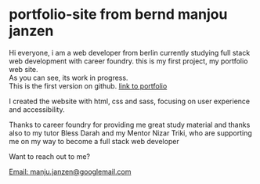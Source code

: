 <h1>portfolio-site from bernd manjou janzen</h1> 

<p>Hi everyone, i am a web developer from berlin currently studying full stack web development with career foundry. 
this is my first project, my portfolio web site. <br>
As you can see, its work in progress. <br>
This is the first version on github.
<a href="https://manjou.github.io/portfolio-site/index.html" class="project-list__item__a">link to portfolio</a>

<p>I created the website with html, css and sass, focusing on user experience and accessibility.

<p>Thanks to career foundry for providing me great study material and thanks also to my tutor Bless Darah and my Mentor Nizar Triki, who are supporting me on my way to become a full stack web developer</p>

<p>Want to reach out to me?</p>
<a href="mailto:manju.janzen(at)googlemail(dot)com">Email: manju.janzen@googlemail.com</a>

